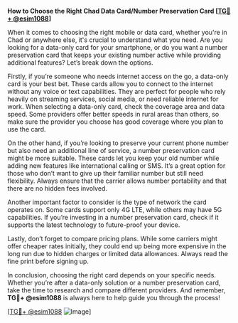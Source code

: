 **How to Choose the Right Chad Data Card/Number Preservation Card [[TG💪+ @esim1088](https://t.me/s/esim1088)]**

When it comes to choosing the right mobile or data card, whether you're in Chad or anywhere else, it's crucial to understand what you need. Are you looking for a data-only card for your smartphone, or do you want a number preservation card that keeps your existing number active while providing additional features? Let’s break down the options.

Firstly, if you’re someone who needs internet access on the go, a data-only card is your best bet. These cards allow you to connect to the internet without any voice or text capabilities. They are perfect for people who rely heavily on streaming services, social media, or need reliable internet for work. When selecting a data-only card, check the coverage area and data speed. Some providers offer better speeds in rural areas than others, so make sure the provider you choose has good coverage where you plan to use the card.

On the other hand, if you’re looking to preserve your current phone number but also need an additional line of service, a number preservation card might be more suitable. These cards let you keep your old number while adding new features like international calling or SMS. It’s a great option for those who don’t want to give up their familiar number but still need flexibility. Always ensure that the carrier allows number portability and that there are no hidden fees involved.

Another important factor to consider is the type of network the card operates on. Some cards support only 4G LTE, while others may have 5G capabilities. If you’re investing in a number preservation card, check if it supports the latest technology to future-proof your device.

Lastly, don’t forget to compare pricing plans. While some carriers might offer cheaper rates initially, they could end up being more expensive in the long run due to hidden charges or limited data allowances. Always read the fine print before signing up.

In conclusion, choosing the right card depends on your specific needs. Whether you’re after a data-only solution or a number preservation card, take the time to research and compare different providers. And remember, **TG💪+ @esim1088** is always here to help guide you through the process!

[[TG💪+ @esim1088](https://t.me/s/esim1088) ![Image](https://i.postimg.cc/Y0z9fWf4/image.png)]